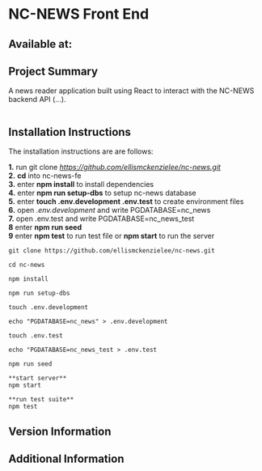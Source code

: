 # NC-NEWS Front End

## Available at:

###

## Project Summary

A news reader application built using React to interact with the NC-NEWS backend API (...).

```http

```

## Installation Instructions

The installation instructions are are follows:

**1.** run git clone *https://github.com/ellismckenzielee/nc-news.git*  
**2.** **cd** into nc-news-fe  
**3.** enter **npm install** to install dependencies  
**4.** enter **npm run setup-dbs** to setup nc-news database  
**5.** enter **touch .env.development .env.test** to create environment files  
**6.** open _.env.development_ and write PGDATABASE=nc_news  
**7.** open .env.test and write PGDATABASE=nc_news_test  
**8** enter **npm run seed**  
**9** enter **npm test** to run test file or **npm start** to run the server

```
git clone https://github.com/ellismckenzielee/nc-news.git

cd nc-news

npm install

npm run setup-dbs

touch .env.development

echo "PGDATABASE=nc_news" > .env.development

touch .env.test

echo "PGDATABASE=nc_news_test > .env.test

npm run seed

**start server**
npm start

**run test suite**
npm test
```

## Version Information

## Additional Information
